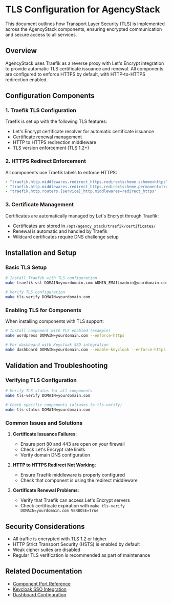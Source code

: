 # TLS Configuration for AgencyStack

This document outlines how Transport Layer Security (TLS) is implemented across the AgencyStack components, ensuring encrypted communication and secure access to all services.

## Overview

AgencyStack uses Traefik as a reverse proxy with Let's Encrypt integration to provide automatic TLS certificate issuance and renewal. All components are configured to enforce HTTPS by default, with HTTP-to-HTTPS redirection enabled.

## Configuration Components

### 1. Traefik TLS Configuration

Traefik is set up with the following TLS features:
- Let's Encrypt certificate resolver for automatic certificate issuance
- Certificate renewal management
- HTTP to HTTPS redirection middleware
- TLS version enforcement (TLS 1.2+)

### 2. HTTPS Redirect Enforcement

All components use Traefik labels to enforce HTTPS:

```yaml
- "traefik.http.middlewares.redirect_https.redirectscheme.scheme=https"
- "traefik.http.middlewares.redirect_https.redirectscheme.permanent=true"
- "traefik.http.routers.[service]_http.middlewares=redirect_https"
```

### 3. Certificate Management

Certificates are automatically managed by Let's Encrypt through Traefik:
- Certificates are stored in `/opt/agency_stack/traefik/certificates/`
- Renewal is automatic and handled by Traefik
- Wildcard certificates require DNS challenge setup

## Installation and Setup

### Basic TLS Setup

```bash
# Install Traefik with TLS configuration
make traefik-ssl DOMAIN=yourdomain.com ADMIN_EMAIL=admin@yourdomain.com

# Verify TLS configuration
make tls-verify DOMAIN=yourdomain.com
```

### Enabling TLS for Components

When installing components with TLS support:

```bash
# Install component with TLS enabled (example)
make wordpress DOMAIN=yourdomain.com --enforce-https

# For dashboard with Keycloak SSO integration
make dashboard DOMAIN=yourdomain.com --enable-keycloak --enforce-https
```

## Validation and Troubleshooting

### Verifying TLS Configuration

```bash
# Verify TLS status for all components
make tls-verify DOMAIN=yourdomain.com

# Check specific components (aliases to tls-verify)
make tls-status DOMAIN=yourdomain.com
```

### Common Issues and Solutions

1. **Certificate Issuance Failures**:
   - Ensure port 80 and 443 are open on your firewall
   - Check Let's Encrypt rate limits
   - Verify domain DNS configuration

2. **HTTP to HTTPS Redirect Not Working**:
   - Ensure Traefik middleware is properly configured
   - Check that component is using the redirect middleware

3. **Certificate Renewal Problems**:
   - Verify that Traefik can access Let's Encrypt servers
   - Check certificate expiration with `make tls-verify DOMAIN=yourdomain.com VERBOSE=true`

## Security Considerations

- All traffic is encrypted with TLS 1.2 or higher
- HTTP Strict Transport Security (HSTS) is enabled by default
- Weak cipher suites are disabled
- Regular TLS verification is recommended as part of maintenance

## Related Documentation

- [Component Port Reference](ports.md)
- [Keycloak SSO Integration](../components/keycloak.md)
- [Dashboard Configuration](../components/dashboard.md)
